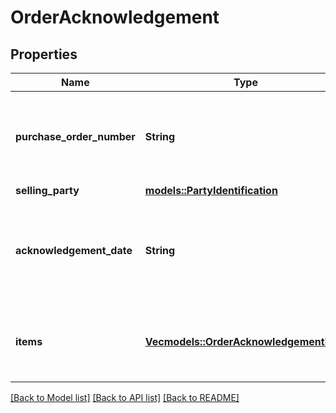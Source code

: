 # OrderAcknowledgement

## Properties

Name | Type | Description | Notes
------------ | ------------- | ------------- | -------------
**purchase_order_number** | **String** | The purchase order number. Formatting Notes: 8-character alpha-numeric code. | 
**selling_party** | [**models::PartyIdentification**](PartyIdentification.md) |  | 
**acknowledgement_date** | **String** | The date and time when the purchase order is acknowledged, in ISO-8601 date/time format. | 
**items** | [**Vec<models::OrderAcknowledgementItem>**](OrderAcknowledgementItem.md) | A list of the items being acknowledged with associated details. | 

[[Back to Model list]](../README.md#documentation-for-models) [[Back to API list]](../README.md#documentation-for-api-endpoints) [[Back to README]](../README.md)


